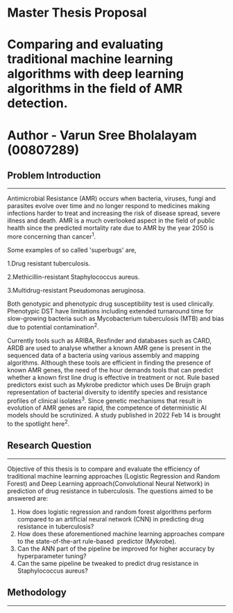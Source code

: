 # Master Thesis Proposal
# Comparing and evaluating traditional machine learning algorithms with deep learning algorithms in the field of AMR detection.
# Author - Varun Sree Bholalayam (00807289)


## Problem Introduction
***********************
Antimicrobial Resistance (AMR) occurs when bacteria, viruses, fungi and parasites evolve over time and no longer respond to medicines making infections harder to treat and increasing the risk of disease spread, severe illness and death. AMR is a much overlooked aspect in the field of public health since the predicted mortality rate due to AMR by the year 2050 is more concerning than cancer<sup>1</sup>.

Some examples of so called 'superbugs' are,

1.Drug resistant tuberculosis. 

2.Methicillin-resistant Staphylococcus aureus.  

3.Multidrug-resistant Pseudomonas aeruginosa.  

Both genotypic and phenotypic drug susceptibility test is used clinically. Phenotypic DST have limitations including extended turnaround time for slow-growing bacteria such as Mycobacterium tuberculosis (MTB) and bias due to potential contamination<sup>2</sup>.

Currently tools such as ARIBA, Resfinder and databases such as CARD, ARDB are used to analyse whether a known AMR gene is present in the sequenced data of a bacteria using various assembly and mapping algorithms. Although these tools are efficient in finding the presence of known AMR genes, the need of the hour demands tools that can predict whether a known first line drug is effective in treatment or not. Rule based predictors exist such as Mykrobe predictor which uses De Bruijn graph representation of bacterial diversity to identify species and resistance profiles of clinical isolates<sup>3</sup>. Since genetic mechanisms that result in evolution of AMR genes are rapid, the competence of deterministic AI models should be scrutinized. A study published in 2022 Feb 14 is brought to the spotlight here<sup>2</sup>.



## Research Question
********************
Objective of this thesis is to compare and evaluate the efficiency of traditional machine learning approaches (Logistic Regression and Random Forest) and Deep Learning approach(Convolutional Neural Network) in prediction of drug resistance in tuberculosis.
The questions aimed to be answered are:
1. How does logistic regression and random forest algorithms perform compared to an artificial neural network (CNN) in predicting drug resistance in tuberculosis? 
2. How does these aforementioned machine learning approaches compare to the state-of-the-art rule-based  predictor (Mykrobe).
3. Can the ANN part of the pipeline be improved for higher accuracy by hyperparameter tuning?
4. Can the same pipeline be tweaked to predict drug resistance in Staphylococcus aureus?


## Methodology
***************
